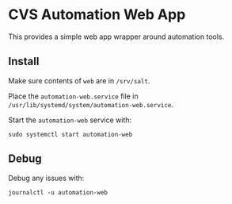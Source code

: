 # CVS Automation Web App

This provides a simple web app wrapper around automation tools.

## Install
Make sure contents of `web` are in `/srv/salt`.

Place the `automation-web.service` file in `/usr/lib/systemd/system/automation-web.service`.

Start the `automation-web` service with:
```
sudo systemctl start automation-web
```

## Debug
Debug any issues with:
```
journalctl -u automation-web
```
